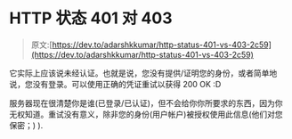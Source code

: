 # HTTP 状态 401 对 403

> 原文:[https://dev.to/adarshkkumar/http-status-401-vs-403-2c59](https://dev.to/adarshkkumar/http-status-401-vs-403-2c59)

它实际上应该说未经认证。也就是说，您没有提供/证明您的身份，或者简单地说，您没有登录。可以使用正确的凭证重试以获得 200 OK :D

服务器现在很清楚你是谁(已登录/已认证)，但不会给你你所要求的东西，因为你无权知道。重试没有意义，除非您的身份(用户帐户)被授权使用此信息(他们对您保密；) ).